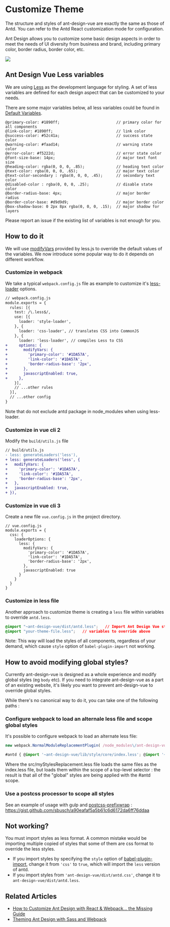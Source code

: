 
# Customize Theme

The structure and styles of ant-design-vue are exactly the same as those of Antd. You can refer to the Antd React customization mode for configuration.

Ant Design allows you to customize some basic design aspects in order to meet the needs of UI diversity from business and brand, including primary color, border radius, border color, etc.

![](https://zos.alipayobjects.com/rmsportal/zTFoszBtDODhXfLAazfSpYbSLSEeytoG.png)

## Ant Design Vue Less variables

We are using [Less](http://lesscss.org/) as the development language for styling. A set of less variables are defined for each design aspect that can be customized to your needs.

There are some major variables below, all less variables could be found in [Default Variables](https://github.com/vueComponent/ant-design-vue/blob/master/components/style/themes/default.less).

```less
@primary-color: #1890ff;                         // primary color for all components
@link-color: #1890ff;                            // link color
@success-color: #52c41a;                         // success state color
@warning-color: #faad14;                         // warning state color
@error-color: #f5222d;                           // error state color
@font-size-base: 14px;                           // major text font size
@heading-color: rgba(0, 0, 0, .85);              // heading text color
@text-color: rgba(0, 0, 0, .65);                 // major text color
@text-color-secondary : rgba(0, 0, 0, .45);      // secondary text color
@disabled-color : rgba(0, 0, 0, .25);            // disable state color
@border-radius-base: 4px;                        // major border radius
@border-color-base: #d9d9d9;                     // major border color
@box-shadow-base: 0 2px 8px rgba(0, 0, 0, .15);  // major shadow for layers
```

Please report an issue if the existing list of variables is not enough for you.

## How to do it

We will use [modifyVars](http://lesscss.org/usage/#using-less-in-the-browser-modify-variables) provided by less.js to override the default values of the variables. We now introduce some popular way to do it depends on different workflow.

### Customize in webpack

We take a typical `webpack.config.js` file as example to customize it's [less-loader](https://github.com/webpack-contrib/less-loader) options.

```diff
// webpack.config.js
module.exports = {
  rules: [{
    test: /\.less$/,
    use: [{
      loader: 'style-loader',
    }, {
      loader: 'css-loader', // translates CSS into CommonJS
    }, {
      loader: 'less-loader', // compiles Less to CSS
+     options: {
+       modifyVars: {
+         'primary-color': '#1DA57A',
+         'link-color': '#1DA57A',
+         'border-radius-base': '2px',
+       },
+       javascriptEnabled: true,
+     },
    }],
    // ...other rules
  }],
  // ...other config
}
```

Note that do not exclude antd package in node_modules when using less-loader.

### Customize in vue cli 2

Modify the `build/utils.js` file
```diff
// build/utils.js
- less: generateLoaders('less'),
+ less: generateLoaders('less', {
+   modifyVars: {
+     'primary-color': '#1DA57A',
+     'link-color': '#1DA57A',
+     'border-radius-base': '2px',
+   },
+   javascriptEnabled: true,
+ }),

```

### Customize in vue cli 3

Create a new file `vue.config.js` in the project directory.
```
// vue.config.js
module.exports = {
  css: {
    loaderOptions: {
      less: {
        modifyVars: {
          'primary-color': '#1DA57A',
          'link-color': '#1DA57A',
          'border-radius-base': '2px',
        },
        javascriptEnabled: true
      }
    }
  }
}
```

### Customize in less file

Another approach to customize theme is creating a `less` file within variables to override `antd.less`.

```css
@import "~ant-design-vue/dist/antd.less";   // Import Ant Design Vue styles by less entry
@import "your-theme-file.less";   // variables to override above
```

Note: This way will load the styles of all components, regardless of your demand, which cause `style` option of `babel-plugin-import` not working.

## How to avoid modifying global styles?

Currently ant-design-vue is designed as a whole experience and modify global styles (eg `body` etc).
If you need to integrate ant-design-vue as a part of an existing website, it's likely you want to prevent ant-design-vue to override global styles.

While there's no canonical way to do it, you can take one of the following paths :

### Configure webpack to load an alternale less file and scope global styles

It's possible to configure webpack to load an alternate less file:

```ts
new webpack.NormalModuleReplacementPlugin( /node_modules\/ant-design-vue\/lib\/style\/index\.less/, path.resolve(rootDir, 'src/myStylesReplacement.less') )

#antd { @import '~ant-design-vue/lib/style/core/index.less'; @import '~ant-design-vue/lib/style/themes/default.less'; }
```

Where the src/myStylesReplacement.less file loads the same files as the index.less file, but loads them within the scope of a top-level selector : the result is that all of the "global" styles are being applied with the #antd scope.

### Use a postcss processor to scope all styles

See an example of usage with gulp and [postcss-prefixwrap](https://github.com/dbtedman/postcss-prefixwrap) : https://gist.github.com/sbusch/a90eafaf5a5b61c6d6172da6ff76ddaa

## Not working?

You must import styles as less format. A common mistake would be importing multiple copied of styles that some of them are css format to override the less styles.

- If you import styles by specifying the `style` option of [babel-plugin-import](https://github.com/ant-design/babel-plugin-import), change it from `'css'` to `true`, which will import the `less` version of antd.
- If you import styles from `'ant-design-vue/dist/antd.css'`, change it to `ant-design-vue/dist/antd.less`.

## Related Articles

- [How to Customize Ant Design with React & Webpack… the Missing Guide](https://medium.com/@GeoffMiller/how-to-customize-ant-design-with-react-webpack-the-missing-guide-c6430f2db10f)
- [Theming Ant Design with Sass and Webpack](https://gist.github.com/Kruemelkatze/057f01b8e15216ae707dc7e6c9061ef7)
